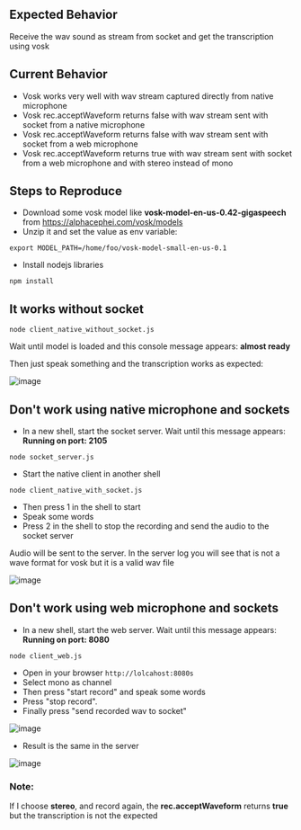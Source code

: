 ## Expected Behavior

Receive the wav sound as stream from socket and get the transcription using vosk

## Current Behavior

- Vosk works very well with wav stream captured directly from native microphone
- Vosk rec.acceptWaveform returns false with wav stream sent with socket from a native microphone
- Vosk rec.acceptWaveform returns false with wav stream sent with socket from a web microphone
- Vosk rec.acceptWaveform returns true with wav stream sent with socket from a web microphone and with stereo instead of mono


## Steps to Reproduce

- Download some vosk model like **vosk-model-en-us-0.42-gigaspeech** from  https://alphacephei.com/vosk/models 
- Unzip it and set the value as env variable:

```
export MODEL_PATH=/home/foo/vosk-model-small-en-us-0.1
```
- Install nodejs libraries

```
npm install
```

## It works without socket

```
node client_native_without_socket.js
```

Wait until model is loaded and this console message appears: **almost ready**

Then just speak something and the transcription works as expected:

![image](https://github.com/jrichardsz/nodejs-wav-vosk-transcription/assets/3322836/1adb2725-a057-43bc-a45b-d7b71d82b582)


## Don't work using native microphone and sockets

- In a new shell, start the socket server. Wait until this message appears: **Running on port: 2105**

```
node socket_server.js
```

- Start the native client in another shell

```
node client_native_with_socket.js
```

- Then press 1 in the shell to start
- Speak some words
- Press 2 in the shell to stop the recording and send the audio to the socket server

Audio will be sent to the server. In the server log you will see that is not a wave format for vosk but it is a valid wav file

![image](https://github.com/jrichardsz/nodejs-wav-vosk-transcription/assets/3322836/ed18e7dc-11a9-4eec-b36a-1bc18aeb09ee)


## Don't work using web microphone and sockets

- In a new shell, start the web server. Wait until this message appears: **Running on port: 8080**

```
node client_web.js
```

- Open in your browser `http://lolcahost:8080s`
- Select mono as channel
- Then press "start record" and speak some words
- Press "stop record".
- Finally press "send recorded wav to socket"

![image](https://github.com/jrichardsz/nodejs-wav-vosk-transcription/assets/3322836/529dbf18-36e6-4c88-81f6-d9da40ccfa36)

- Result is the same in the server

![image](https://github.com/jrichardsz/nodejs-wav-vosk-transcription/assets/3322836/ed18e7dc-11a9-4eec-b36a-1bc18aeb09ee)

### Note: 

If I choose **stereo**, and record again, the **rec.acceptWaveform** returns **true** but the transcription is not the expected
